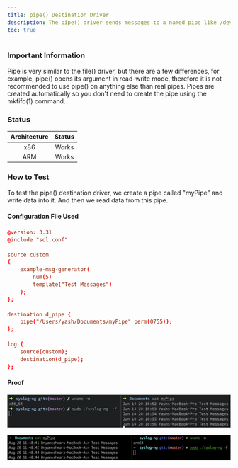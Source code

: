 ```yaml
---
title: pipe() Destination Driver
description: The pipe() driver sends messages to a named pipe like /dev/xconsole.
toc: true
---
```


### Important Information

Pipe is very similar to the file() driver, but there are a few differences, for example, pipe() opens its argument in read-write mode, therefore it is not recommended to use pipe() on anything else than real pipes. Pipes are created automatically so you don't need to create the pipe using the mkfifo(1) command.

### Status

| Architecture | Status |
| :----------: | :----: |
|      x86     |  Works |
|      ARM     |  Works |

### How to Test

To test the pipe() destination driver, we create a pipe called "myPipe" and write data into it. And then we read data from this pipe.

#### Configuration File Used

```conf
@version: 3.31
@include "scl.conf"

source custom
{
    example-msg-generator(
        num(5)
        template("Test Messages")
    );
};

destination d_pipe { 
    pipe("/Users/yash/Documents/myPipe" perm(0755)); 
};

log {
    source(custom);
    destination(d_pipe);
};
```

#### Proof

![pipe() destination driver tested on macOS (x86)](</assets/images/Screenshot 2021-06-14 at 8.11.19 PM.png>)

![pipe() destination driver tested on macOS (ARM)](</assets/images/Screen Shot 2021-08-20 at 11.49.12 AM.png>)
